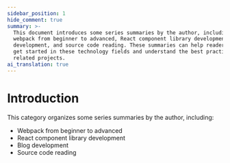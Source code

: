 ```yaml
---
sidebar_position: 1
hide_comment: true
summary: >-
  This document introduces some series summaries by the author, including
  webpack from beginner to advanced, React component library development, blog
  development, and source code reading. These summaries can help readers quickly
  get started in these technology fields and understand the best practices for
  related projects.
ai_translation: true
---
```


# Introduction

This category organizes some series summaries by the author, including:

- Webpack from beginner to advanced
- React component library development
- Blog development
- Source code reading

